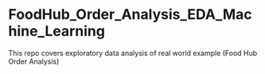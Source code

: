 # FoodHub_Order_Analysis_EDA_Machine_Learning
This repo covers exploratory data analysis of real world example (Food Hub Order Analysis)
